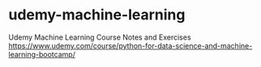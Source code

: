 # udemy-machine-learning
Udemy Machine  Learning Course Notes and Exercises https://www.udemy.com/course/python-for-data-science-and-machine-learning-bootcamp/

